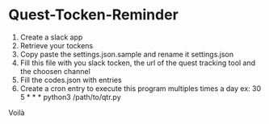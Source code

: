 # Quest-Tocken-Reminder

1. Create a slack app
1. Retrieve your tockens
1. Copy paste the settings.json.sample and rename it settings.json
1. Fill this file with you slack tocken, the url of the quest tracking tool and the choosen channel
1. Fill the codes.json with entries
1. Create a cron entry to execute this program multiples times a day
ex: 30 5 * * * python3 /path/to/qtr.py

Voilà
